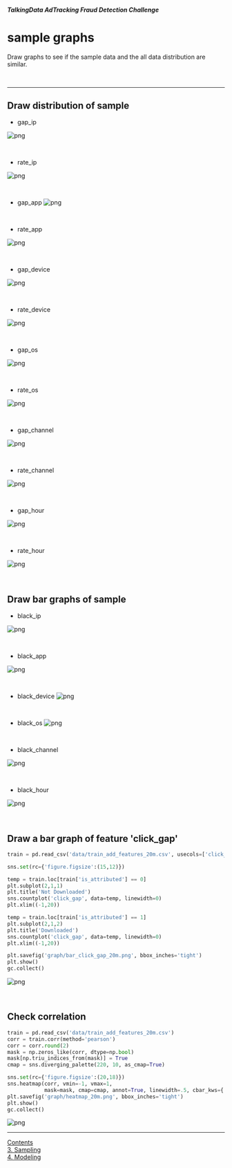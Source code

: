 ##### TalkingData AdTracking Fraud Detection Challenge
# sample graphs

Draw graphs to see if the sample data and the all data distribution are similar.

<br>

---

## Draw distribution of sample

* gap_ip

![png](graph/dist_gap_ip_20m.png)

<br>

* rate_ip

![png](graph/dist_rate_ip_20m.png)

<br>

* gap_app
![png](graph/dist_gap_app_20m.png)

<br>

* rate_app

![png](graph/dist_rate_app_20m.png)

<br>

* gap_device

![png](graph/dist_gap_device_20m.png)

<br>

* rate_device

![png](graph/dist_rate_device_20m.png)

<br>

* gap_os

![png](graph/dist_gap_os_20m.png)

<br>

* rate_os

![png](graph/dist_rate_os_20m.png)

<br>

* gap_channel

![png](graph/dist_gap_channel_20m.png)

<br>

* rate_channel

![png](graph/dist_rate_channel_20m.png)

<br>

* gap_hour

![png](graph/dist_gap_hour_20m.png)

<br>

* rate_hour

![png](graph/dist_rate_hour_20m.png)

<br>

## Draw bar graphs of sample

* black_ip

![png](graph/bar_black_ip_20m.png)

<br>

* black_app

![png](graph/bar_black_app_20m.png)

<br>

* black_device
![png](graph/bar_black_device_20m.png)

<br>

* black_os
![png](graph/bar_black_os_20m.png)

<br>

* black_channel

![png](graph/bar_black_channel_20m.png)

<br>

* black_hour

![png](graph/bar_black_hour_20m.png)

<br>

## Draw a bar graph of feature 'click_gap'

```python
train = pd.read_csv('data/train_add_features_20m.csv', usecols=['click_gap', 'is_attributed'])

sns.set(rc={'figure.figsize':(15,12)})

temp = train.loc[train['is_attributed'] == 0]
plt.subplot(2,1,1)
plt.title('Not Downloaded')
sns.countplot('click_gap', data=temp, linewidth=0)
plt.xlim((-1,20))

temp = train.loc[train['is_attributed'] == 1]
plt.subplot(2,1,2)
plt.title('Downloaded')
sns.countplot('click_gap', data=temp, linewidth=0)
plt.xlim((-1,20))

plt.savefig('graph/bar_click_gap_20m.png', bbox_inches='tight')
plt.show()
gc.collect()
```

![png](graph/bar_click_gap_20m.png)

<br>

## Check correlation

```python
train = pd.read_csv('data/train_add_features_20m.csv')
corr = train.corr(method='pearson')
corr = corr.round(2)
mask = np.zeros_like(corr, dtype=np.bool)
mask[np.triu_indices_from(mask)] = True
cmap = sns.diverging_palette(220, 10, as_cmap=True)

sns.set(rc={'figure.figsize':(20,18)})
sns.heatmap(corr, vmin=-1, vmax=1,
            mask=mask, cmap=cmap, annot=True, linewidth=.5, cbar_kws={'shrink':.6})
plt.savefig('graph/heatmap_20m.png', bbox_inches='tight')
plt.show()
gc.collect()
```

![png](graph/heatmap_20m.png)

---

[Contents](README.md) <br>
[3. Sampling](03_Sampling.md) <br>
[4. Modeling](04_Modeling.md)

